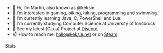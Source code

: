 - 👋 Hi, I’m Martin, also known as @keksie
- 👀 I’m interested in gaming, biking, hiking, programming and swimming.
- 🌱 I’m currently learning Java, C, PowerShell and Lua.
- 📖 I'm currently studying Computer Science at University of Innsbruck
- 🔧 See my latest (GLua) Project at [Discord](https://militaryrp-discord.keksie.net)
- 📫 How to reach me: hallo@keksie.net or on [Steam](https://steamcommunity.com/id/keksie)

[Stats](https://stats.keksie.net/api?username=keksie&show=reviews&show_icons=true&theme=dark)
